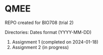 # QMEE
REPO created for BIO708 (trial 2)

Directories: Dates format (YYYY-MM-DD)

1) Assignment 1 (completed on 2024-01-18)
2) Assignment 2 (in progress)
